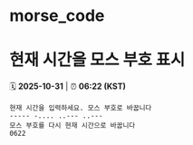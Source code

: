 # morse_code
# 현재 시간을 모스 부호 표시
<!-- MORSE_TIME_START -->
🗓️ **2025-10-31** | ⏰ **06:22 (KST)**

```
현재 시간을 입력하세요. 모스 부호로 바꿉니다
----- -.... ..--- ..---
모스 부호를 다시 현재 시간으로 바꿉니다
0622
```
<!-- MORSE_TIME_END -->
